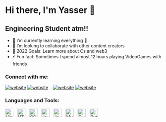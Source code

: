 # Hi there, I'm Yasser  👋

## Engineering Student atm!!


- 🌱 I’m currently learning everything 🤣
- 👯 I’m looking to collaborate with other content creators
- 🥅 2022 Goals: Learn more about Cs and web3
- ⚡ Fun fact: Sometimes I spend almost 12 hours playing VideoGames with friends

### Connect with me:


[![website](./img/linkedin-light.svg)](https://www.linkedin.com/in/yasser-sdiki-29a42a213/#gh-light-mode-only)
[![website](./img/linkedin-dark.svg)](https://www.linkedin.com/in/yasser-sdiki-29a42a213/#gh-dark-mode-only)
&nbsp;&nbsp;
[![website](./img/instagram-light.svg)](https://www.instagram.com/yassernw4/r#gh-light-mode-only)
[![website](./img/instagram-dark.svg)](https://www.instagram.com/yassernw4/#gh-dark-mode-only)
&nbsp;&nbsp;

### Languages and Tools:

<img align="left" alt="Visual Studio Code" width="26px" src="https://cdn.jsdelivr.net/gh/devicons/devicon/icons/vscode/vscode-original.svg" style="padding-right:10px;" />
<img align="left" alt="HTML5" width="26px" src="https://cdn.jsdelivr.net/gh/devicons/devicon/icons/html5/html5-original.svg" style="padding-right:10px;" />
<img align="left" alt="CSS3" width="26px" src="https://cdn.jsdelivr.net/gh/devicons/devicon/icons/css3/css3-original.svg" style="padding-right:10px;" />
<img align="left" alt="JavaScript" width="26px" src="https://cdn.jsdelivr.net/gh/devicons/devicon/icons/javascript/javascript-original.svg" style="padding-right:10px;" />
<img align="left" alt="Java" width="26px" src="https://cdn.jsdelivr.net/gh/devicons/devicon/icons/java/java-original.svg" style="padding-right:10px;" />
<img align="left" alt="MySQL" width="26px" src="https://cdn.jsdelivr.net/gh/devicons/devicon/icons/mysql/mysql-original.svg" style="padding-right:10px;" />
<img align="left" alt="C" width="26px" src="https://cdn.jsdelivr.net/gh/devicons/devicon/icons/c/c-original.svg" style="padding-right:10px;" />
<img align="left" alt="Python" width="26px" src="https://cdn.jsdelivr.net/gh/devicons/devicon/icons/python/python-original.svg" style="padding-right:10px;" />

<br />
<br />

